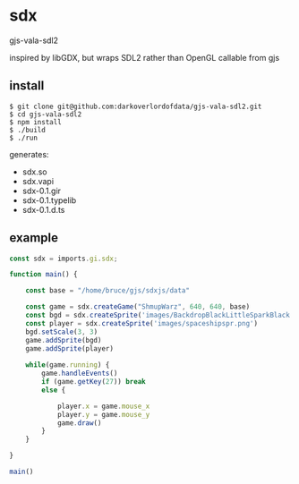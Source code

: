# sdx

gjs-vala-sdl2

inspired by libGDX, but wraps SDL2 rather than OpenGL
callable from gjs

## install

```
$ git clone git@github.com:darkoverlordofdata/gjs-vala-sdl2.git
$ cd gjs-vala-sdl2
$ npm install
$ ./build
$ ./run
```

generates:
* sdx.so
* sdx.vapi
* sdx-0.1.gir
* sdx-0.1.typelib
* sdx-0.1.d.ts


## example

```javascript
const sdx = imports.gi.sdx; 

function main() {

    const base = "/home/bruce/gjs/sdxjs/data"

    const game = sdx.createGame("ShmupWarz", 640, 640, base) 
    const bgd = sdx.createSprite('images/BackdropBlackLittleSparkBlack.png')
    const player = sdx.createSprite('images/spaceshipspr.png')
    bgd.setScale(3, 3)
    game.addSprite(bgd)
    game.addSprite(player)
    
    while(game.running) {
        game.handleEvents()
        if (game.getKey(27)) break
        else {

            player.x = game.mouse_x
            player.y = game.mouse_y
            game.draw()
        }
    }

}

main()
```

